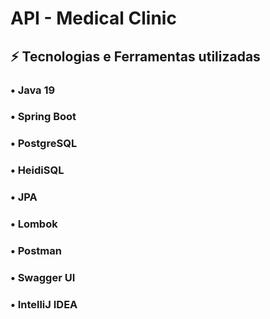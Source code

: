 # API - Medical Clinic

## ⚡ Tecnologias e Ferramentas utilizadas
### • Java 19
### • Spring Boot
### • PostgreSQL
### • HeidiSQL
### • JPA
### • Lombok
### • Postman
### • Swagger UI
### • IntelliJ IDEA